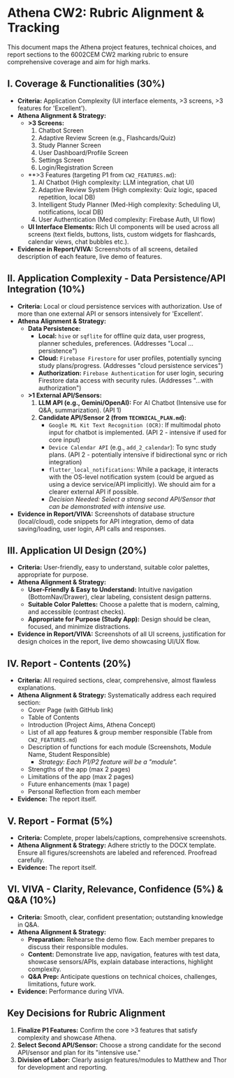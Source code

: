# Athena CW2: Rubric Alignment & Tracking

This document maps the Athena project features, technical choices, and report sections to the 6002CEM CW2 marking rubric to ensure comprehensive coverage and aim for high marks.

<!-- *(Based on CW2 Marking Scheme provided by Matthew)* -->

## I. Coverage & Functionalities (30%)

- **Criteria:** Application Complexity (UI interface elements, >3 screens, >3 features for 'Excellent').
- **Athena Alignment & Strategy:**
  - **>3 Screens:**
    1. Chatbot Screen
    2. Adaptive Review Screen (e.g., Flashcards/Quiz)
    3. Study Planner Screen
    4. User Dashboard/Profile Screen
    5. Settings Screen
    6. Login/Registration Screen
  - \*\*>3 Features (targeting P1 from `CW2_FEATURES.md`):
    1. AI Chatbot (High complexity: LLM integration, chat UI)
    2. Adaptive Review System (High complexity: Quiz logic, spaced repetition, local DB)
    3. Intelligent Study Planner (Med-High complexity: Scheduling UI, notifications, local DB)
    4. User Authentication (Med complexity: Firebase Auth, UI flow)
  - **UI Interface Elements:** Rich UI components will be used across all screens (text fields, buttons, lists, custom widgets for flashcards, calendar views, chat bubbles etc.).
- **Evidence in Report/VIVA:** Screenshots of all screens, detailed description of each feature, live demo of features.

## II. Application Complexity - Data Persistence/API Integration (10%)

- **Criteria:** Local or cloud persistence services with authorization. Use of more than one external API or sensors intensively for 'Excellent'.
- **Athena Alignment & Strategy:**
  - **Data Persistence:**
    - **Local:** `hive` or `sqflite` for offline quiz data, user progress, planner schedules, preferences. (Addresses "Local ... persistence")
    - **Cloud:** `Firebase Firestore` for user profiles, potentially syncing study plans/progress. (Addresses "cloud persistence services")
    - **Authorization:** `Firebase Authentication` for user login, securing Firestore data access with security rules. (Addresses "...with authorization")
  - **>1 External API/Sensors:**
    1. **LLM API (e.g., Gemini/OpenAI):** For AI Chatbot (Intensive use for Q&A, summarization). (API 1)
    2. **Candidate API/Sensor 2 (from `TECHNICAL_PLAN.md`):**
       - `Google ML Kit Text Recognition (OCR)`: If multimodal photo input for chatbot is implemented. (API 2 - intensive if used for core input)
       - `Device Calendar API` (e.g., `add_2_calendar`): To sync study plans. (API 2 - potentially intensive if bidirectional sync or rich integration)
       - `flutter_local_notifications`: While a package, it interacts with the OS-level notification system (could be argued as using a device service/API implicitly). We should aim for a clearer external API if possible.
       - _Decision Needed: Select a strong second API/Sensor that can be demonstrated with intensive use._
- **Evidence in Report/VIVA:** Screenshots of database structure (local/cloud), code snippets for API integration, demo of data saving/loading, user login, API calls and responses.

## III. Application UI Design (20%)

- **Criteria:** User-friendly, easy to understand, suitable color palettes, appropriate for purpose.
- **Athena Alignment & Strategy:**
  - **User-Friendly & Easy to Understand:** Intuitive navigation (BottomNav/Drawer), clear labeling, consistent design patterns.
  - **Suitable Color Palettes:** Choose a palette that is modern, calming, and accessible (contrast checks).
  - **Appropriate for Purpose (Study App):** Design should be clean, focused, and minimize distractions.
- **Evidence in Report/VIVA:** Screenshots of all UI screens, justification for design choices in the report, live demo showcasing UI/UX flow.

## IV. Report - Contents (20%)

- **Criteria:** All required sections, clear, comprehensive, almost flawless explanations.
- **Athena Alignment & Strategy:** Systematically address each required section:
  - Cover Page (with GitHub link)
  - Table of Contents
  - Introduction (Project Aims, Athena Concept)
  - List of all app features & group member responsible (Table from `CW2_FEATURES.md`)
  - Description of functions for each module (Screenshots, Module Name, Student Responsible)
    - _Strategy: Each P1/P2 feature will be a "module"._
  - Strengths of the app (max 2 pages)
  - Limitations of the app (max 2 pages)
  - Future enhancements (max 1 page)
  - Personal Reflection from each member
- **Evidence:** The report itself.

## V. Report - Format (5%)

- **Criteria:** Complete, proper labels/captions, comprehensive screenshots.
- **Athena Alignment & Strategy:** Adhere strictly to the DOCX template. Ensure all figures/screenshots are labeled and referenced. Proofread carefully.
- **Evidence:** The report itself.

## VI. VIVA - Clarity, Relevance, Confidence (5%) & Q&A (10%)

- **Criteria:** Smooth, clear, confident presentation; outstanding knowledge in Q&A.
- **Athena Alignment & Strategy:**
  - **Preparation:** Rehearse the demo flow. Each member prepares to discuss their responsible modules.
  - **Content:** Demonstrate live app, navigation, features with test data, showcase sensors/APIs, explain database interactions, highlight complexity.
  - **Q&A Prep:** Anticipate questions on technical choices, challenges, limitations, future work.
- **Evidence:** Performance during VIVA.

## Key Decisions for Rubric Alignment

1. **Finalize P1 Features:** Confirm the core >3 features that satisfy complexity and showcase Athena.
2. **Select Second API/Sensor:** Choose a strong candidate for the second API/sensor and plan for its "intensive use."
3. **Division of Labor:** Clearly assign features/modules to Matthew and Thor for development and reporting.
